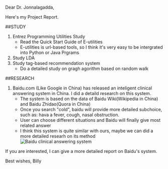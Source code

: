 Dear Dr. Jonnalagadda,

Here's my Project Report.

##STUDY
1.	Entrez Programming Utilities Study
	+	Read the Quick Start Guide of E-utilities
	+	E-utilities is url-based tools, so I think it's very easy to be intergrated into Python or Java Prgrams
2.	Study LDA
3.	Study tag-based recommendation system
	+	Do a detailed study on gragh agorithm based on random walk

##RESEARCH
1.	Baidu.com (Like Google in China) has released an inteligent clinical answering system in China. I did a detaild research on this system.
	+	The system is based on the data of Baidu Wiki(Wikipedia in China) and Baidu Zhidao(Quora in China)
	+	Once you search "cold", baidu will provide more detailed subchoice, such as: hava a fever, cough, nasal obstruction.
	+	User can choose different situations and Baidu will finally give most related answer
	+	I think this system is quite similar with ours, maybe we can did a more detailed researh on its method
![Baidu clinical answering system](http://img1.cache.netease.com/tech/2013/6/19/20130619115558d407e.png)

If you are interested, I can give a more detailed report on Baidu's system.

Best wishes,
Billy